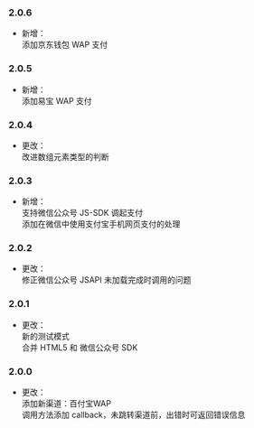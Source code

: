 ### 2.0.6
* 新增：<br>
添加京东钱包 WAP 支付

### 2.0.5
* 新增：<br>
添加易宝 WAP 支付

### 2.0.4
* 更改：<br>
改进数组元素类型的判断

### 2.0.3
* 新增：<br>
支持微信公众号 JS-SDK 调起支付<br>
添加在微信中使用支付宝手机网页支付的处理

### 2.0.2
* 更改：<br>
修正微信公众号 JSAPI 未加载完成时调用的问题

### 2.0.1
* 更改：<br>
新的测试模式<br>
合并 HTML5 和 微信公众号 SDK

### 2.0.0
* 更改：<br>
添加新渠道：百付宝WAP<br>
调用方法添加 callback，未跳转渠道前，出错时可返回错误信息